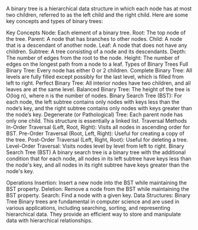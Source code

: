 A binary tree is a hierarchical data structure in which each node has at most two children, referred to as the left child and the right child. Here are some key concepts and types of binary trees:

Key Concepts
Node: Each element of a binary tree.
Root: The top node of the tree.
Parent: A node that has branches to other nodes.
Child: A node that is a descendant of another node.
Leaf: A node that does not have any children.
Subtree: A tree consisting of a node and its descendants.
Depth: The number of edges from the root to the node.
Height: The number of edges on the longest path from a node to a leaf.
Types of Binary Trees
Full Binary Tree: Every node has either 0 or 2 children.
Complete Binary Tree: All levels are fully filled except possibly for the last level, which is filled from left to right.
Perfect Binary Tree: All interior nodes have two children, and all leaves are at the same level.
Balanced Binary Tree: The height of the tree is O(log n), where n is the number of nodes.
Binary Search Tree (BST): For each node, the left subtree contains only nodes with keys less than the node’s key, and the right subtree contains only nodes with keys greater than the node’s key.
Degenerate (or Pathological) Tree: Each parent node has only one child. This structure is essentially a linked list.
Traversal Methods
In-Order Traversal (Left, Root, Right): Visits all nodes in ascending order for BST.
Pre-Order Traversal (Root, Left, Right): Useful for creating a copy of the tree.
Post-Order Traversal (Left, Right, Root): Useful for deleting a tree.
Level-Order Traversal: Visits nodes level by level from left to right.
Binary Search Tree (BST)
A binary search tree is a binary tree with the additional condition that for each node, all nodes in its left subtree have keys less than the node's key, and all nodes in its right subtree have keys greater than the node's key.

Operations
Insertion: Insert a new node into the BST while maintaining the BST property.
Deletion: Remove a node from the BST while maintaining the BST property.
Search: Find a node with a given key.
Data Structures: Binary Tree
Binary trees are fundamental in computer science and are used in various applications, including searching, sorting, and representing hierarchical data. They provide an efficient way to store and manipulate data with hierarchical relationships.







